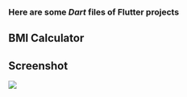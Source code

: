 ### Here are some *Dart* files of Flutter projects

## BMI Calculator
## Screenshot
![](bmi-calculator/bmi_image.png)

